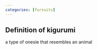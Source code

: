 ```yaml
---
categories: [fursuits]
---
```


## Definition of kigurumi

a type of onesie that resembles an animal
